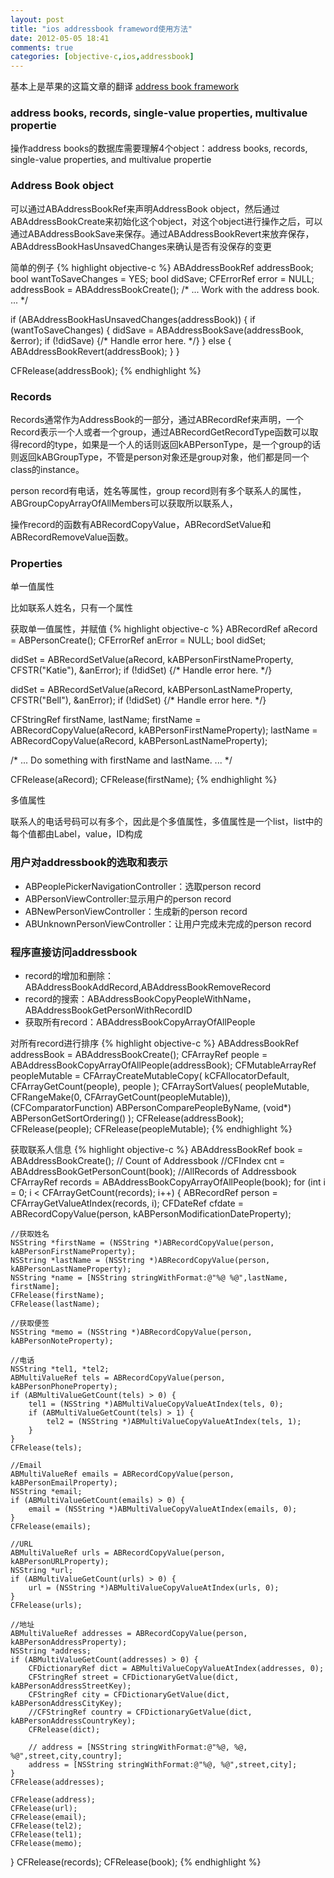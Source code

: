 ```yaml
---
layout: post
title: "ios addressbook frameword使用方法"
date: 2012-05-05 18:41
comments: true
categories: [objective-c,ios,addressbook]
---
```

基本上是苹果的这篇文章的翻译
[address book framework](https://developer.apple.com/library/ios/#documentation/ContactData/Conceptual/AddressBookProgrammingGuideforiPhone/Chapters/BasicObjects.html#//apple_ref/doc/uid/TP40007744-CH3-SW1)
### address books, records, single-value properties, multivalue propertie
操作address books的数据库需要理解4个object：address books, records, single-value properties, and multivalue propertie

### Address Book object
可以通过ABAddressBookRef来声明AddressBook object，然后通过ABAddressBookCreate来初始化这个object，对这个object进行操作之后，可以通过ABAddressBookSave来保存。通过ABAddressBookRevert来放弃保存，ABAddressBookHasUnsavedChanges来确认是否有没保存的变更

简单的例子
{% highlight objective-c %}
ABAddressBookRef addressBook;
bool wantToSaveChanges = YES;
bool didSave;
CFErrorRef error = NULL;
addressBook = ABAddressBookCreate();
/* ... Work with the address book. ... */

if (ABAddressBookHasUnsavedChanges(addressBook)) {
    if (wantToSaveChanges) {
         didSave = ABAddressBookSave(addressBook, &error);
         if (!didSave) {/* Handle error here. */}
     } else {
         ABAddressBookRevert(addressBook);
     }
}

CFRelease(addressBook);
{% endhighlight %}

### Records
Records通常作为AddressBook的一部分，通过ABRecordRef来声明，一个Record表示一个人或者一个group，通过ABRecordGetRecordType函数可以取得record的type，如果是一个人的话则返回kABPersonType，是一个group的话则返回kABGroupType，不管是person对象还是group对象，他们都是同一个class的instance。

person record有电话，姓名等属性，group record则有多个联系人的属性，ABGroupCopyArrayOfAllMembers可以获取所以联系人，

操作record的函数有ABRecordCopyValue，ABRecordSetValue和ABRecordRemoveValue函数。

### Properties
单一值属性

比如联系人姓名，只有一个属性

获取单一值属性，并赋值
{% highlight objective-c %}
ABRecordRef aRecord = ABPersonCreate();
CFErrorRef anError = NULL;
bool didSet;

didSet = ABRecordSetValue(aRecord, kABPersonFirstNameProperty, CFSTR("Katie"), &anError);
if (!didSet) {/* Handle error here. */}

didSet = ABRecordSetValue(aRecord, kABPersonLastNameProperty, CFSTR("Bell"), &anError);
if (!didSet) {/* Handle error here. */}

CFStringRef firstName, lastName;
firstName = ABRecordCopyValue(aRecord, kABPersonFirstNameProperty);
lastName  = ABRecordCopyValue(aRecord, kABPersonLastNameProperty);

/* ... Do something with firstName and lastName. ... */

CFRelease(aRecord);
CFRelease(firstName);
{% endhighlight %}

多值属性

联系人的电话号码可以有多个，因此是个多值属性，多值属性是一个list，list中的每个值都由Label，value，ID构成


### 用户对addressbook的选取和表示
* ABPeoplePickerNavigationController：选取person record
* ABPersonViewController:显示用户的person record
* ABNewPersonViewController：生成新的person record
* ABUnknownPersonViewController：让用户完成未完成的person record

### 程序直接访问addressbook
* record的增加和删除：ABAddressBookAddRecord,ABAddressBookRemoveRecord
* record的搜索：ABAddressBookCopyPeopleWithName，ABAddressBookGetPersonWithRecordID
* 获取所有record：ABAddressBookCopyArrayOfAllPeople

对所有record进行排序
{% highlight objective-c %}
ABAddressBookRef addressBook = ABAddressBookCreate();
CFArrayRef people = ABAddressBookCopyArrayOfAllPeople(addressBook);
CFMutableArrayRef peopleMutable = CFArrayCreateMutableCopy(
                                          kCFAllocatorDefault,
										  CFArrayGetCount(people),
										  people
                                  );
CFArraySortValues(
        peopleMutable,
        CFRangeMake(0, CFArrayGetCount(peopleMutable)),
        (CFComparatorFunction) ABPersonComparePeopleByName,
        (void*) ABPersonGetSortOrdering()
);
CFRelease(addressBook);
CFRelease(people);
CFRelease(peopleMutable);
{% endhighlight %}

获取联系人信息
{% highlight objective-c %}
ABAddressBookRef book = ABAddressBookCreate();
// Count of Addressbook
//CFIndex cnt = ABAddressBookGetPersonCount(book);
//AllRecords of Addressbook
CFArrayRef records = ABAddressBookCopyArrayOfAllPeople(book);
for (int i = 0; i < CFArrayGetCount(records); i++) {
    ABRecordRef person = CFArrayGetValueAtIndex(records, i);
    CFDateRef cfdate = ABRecordCopyValue(person, kABPersonModificationDateProperty);

    //获取姓名
    NSString *firstName = (NSString *)ABRecordCopyValue(person, kABPersonFirstNameProperty);
    NSString *lastName = (NSString *)ABRecordCopyValue(person, kABPersonLastNameProperty);
    NSString *name = [NSString stringWithFormat:@"%@ %@",lastName, firstName];
    CFRelease(firstName);
    CFRelease(lastName);

    //获取便签
    NSString *memo = (NSString *)ABRecordCopyValue(person, kABPersonNoteProperty);

    //电话
    NSString *tel1, *tel2;
    ABMultiValueRef tels = ABRecordCopyValue(person, kABPersonPhoneProperty);
    if (ABMultiValueGetCount(tels) > 0) {
        tel1 = (NSString *)ABMultiValueCopyValueAtIndex(tels, 0);
        if (ABMultiValueGetCount(tels) > 1) {
            tel2 = (NSString *)ABMultiValueCopyValueAtIndex(tels, 1);
        }
    }
    CFRelease(tels);

    //Email
    ABMultiValueRef emails = ABRecordCopyValue(person, kABPersonEmailProperty);
    NSString *email;
    if (ABMultiValueGetCount(emails) > 0) {
        email = (NSString *)ABMultiValueCopyValueAtIndex(emails, 0);
    }
    CFRelease(emails);

    //URL
    ABMultiValueRef urls = ABRecordCopyValue(person, kABPersonURLProperty);
    NSString *url;
    if (ABMultiValueGetCount(urls) > 0) {
        url = (NSString *)ABMultiValueCopyValueAtIndex(urls, 0);
    }
    CFRelease(urls);

    //地址
    ABMultiValueRef addresses = ABRecordCopyValue(person, kABPersonAddressProperty);
    NSString *address;
    if (ABMultiValueGetCount(addresses) > 0) {
        CFDictionaryRef dict = ABMultiValueCopyValueAtIndex(addresses, 0);
        CFStringRef street = CFDictionaryGetValue(dict, kABPersonAddressStreetKey);
        CFStringRef city = CFDictionaryGetValue(dict, kABPersonAddressCityKey);
        //CFStringRef country = CFDictionaryGetValue(dict, kABPersonAddressCountryKey);
        CFRelease(dict);

        // address = [NSString stringWithFormat:@"%@, %@, %@",street,city,country];
        address = [NSString stringWithFormat:@"%@, %@",street,city];
    }
    CFRelease(addresses);

    CFRelease(address);
    CFRelease(url);
    CFRelease(email);
    CFRelease(tel2);
    CFRelease(tel1);
    CFRelease(memo);
}
CFRelease(records);
CFRelease(book);
{% endhighlight %}
